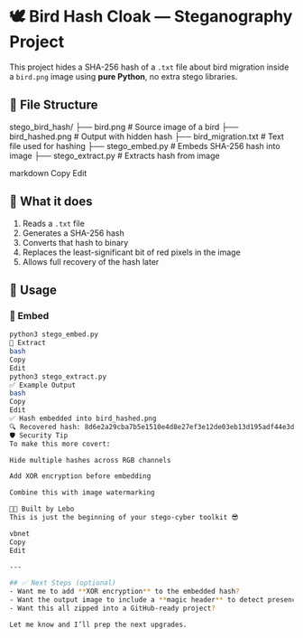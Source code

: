 # 🕊️ Bird Hash Cloak — Steganography Project

This project hides a SHA-256 hash of a `.txt` file about bird migration inside a `bird.png` image using **pure Python**, no extra stego libraries.

## 📁 File Structure

stego_bird_hash/
├── bird.png # Source image of a bird
├── bird_hashed.png # Output with hidden hash
├── bird_migration.txt # Text file used for hashing
├── stego_embed.py # Embeds SHA-256 hash into image
├── stego_extract.py # Extracts hash from image

markdown
Copy
Edit

## 🧠 What it does

1. Reads a `.txt` file
2. Generates a SHA-256 hash
3. Converts that hash to binary
4. Replaces the least-significant bit of red pixels in the image
5. Allows full recovery of the hash later

## 🚀 Usage

### 🔐 Embed

```bash
python3 stego_embed.py
🔎 Extract
bash
Copy
Edit
python3 stego_extract.py
✅ Example Output
bash
Copy
Edit
✅ Hash embedded into bird_hashed.png
🔍 Recovered hash: 8d6e2a29cba7b5e1510e4d8e27ef3e12de03eb13d195adf44e3d27f49c3b4e4d
🛡️ Security Tip
To make this more covert:

Hide multiple hashes across RGB channels

Add XOR encryption before embedding

Combine this with image watermarking

🧑‍💻 Built by Lebo
This is just the beginning of your stego-cyber toolkit 😎

vbnet
Copy
Edit

---

## ✅ Next Steps (optional)
- Want me to add **XOR encryption** to the embedded hash?
- Want the output image to include a **magic header** to detect presence of a hash?
- Want this all zipped into a GitHub-ready project?

Let me know and I’ll prep the next upgrades.

